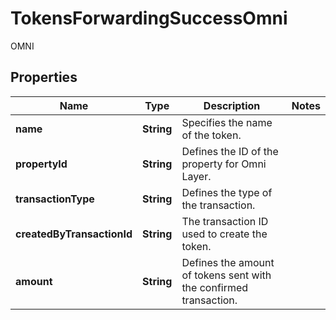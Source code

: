 

# TokensForwardingSuccessOmni

OMNI

## Properties

| Name | Type | Description | Notes |
|------------ | ------------- | ------------- | -------------|
|**name** | **String** | Specifies the name of the token. |  |
|**propertyId** | **String** | Defines the ID of the property for Omni Layer. |  |
|**transactionType** | **String** | Defines the type of the transaction. |  |
|**createdByTransactionId** | **String** | The transaction ID used to create the token. |  |
|**amount** | **String** | Defines the amount of tokens sent with the confirmed transaction. |  |



